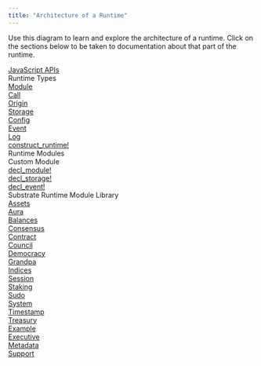 ```yaml
---
title: "Architecture of a Runtime"
---
```

Use this diagram to learn and explore the architecture of a runtime. Click on the sections below to be taken to
documentation about that part of the runtime.

<div style="display:none;">Hidden</div><a href="https://polkadot.js.org/api/">
    <div class="substrate-layer substrate-javascript-apis">JavaScript APIs</div>
</a>
<div class="substrate-layer substrate-types">
    <div>Runtime Types</div><a href="#">
        <div class="substrate-type substrate-decl-module-color">Module</div>
    </a><a href="./types/call-enum/">
        <div class="substrate-type substrate-decl-module-color">Call</div>
    </a><a href="#">
        <div class="substrate-type substrate-decl-module-color">Origin</div>
    </a><a href="#">
        <div class="substrate-type substrate-decl-storage-color">Storage</div>
    </a><a href="./types/genesisconfig-struct/">
        <div class="substrate-type substrate-decl-storage-color">Config</div>
    </a><a href="./types/event-enum">
        <div class="substrate-type substrate-decl-event-color">Event</div>
    </a><a href="#">
        <div class="substrate-type substrate-custom-color">Log</div>
    </a>
</div><a href="/rustdocs/v1.0/srml_support/macro.construct_runtime.html">
    <div class="substrate-layer substrate-construct-runtime">construct_runtime!</div>
</a>
<div class="substrate-layer substrate-module">
    <div>Runtime Modules</div>
    <div class="substrate-module-section">
        <div>Custom Module</div><a href="/rustdocs/v1.0/srml_support/macro.decl_module.html">
            <div class="substrate-decl-module substrate-module-block substrate-decl-module-color">decl_module!</div>
        </a><a href="/rustdocs/v1.0/srml_support_procedural/macro.decl_storage.html">
            <div class="substrate-decl-storage substrate-module-block substrate-decl-storage-color">decl_storage!</div>
        </a><a href="/rustdocs/v1.0/srml_support/macro.decl_event.html">
            <div class="substrate-decl-event substrate-module-block substrate-decl-event-color">decl_event!</div>
        </a>
    </div>
    <div class="substrate-module-section">
        <div>Substrate Runtime Module Library</div><a href="/rustdocs/v1.0/srml_assets/index.html">
            <div class="substrate-srml-row">Assets</div>
        </a><a href="/rustdocs/v1.0/srml_aura/index.html">
            <div class="substrate-srml-row">Aura</div>
        </a><a href="/rustdocs/v1.0/srml_balances/index.html">
            <div class="substrate-srml-row">Balances</div>
        </a><a href="/rustdocs/v1.0/srml_consensus/index.html">
            <div class="substrate-srml-row">Consensus</div>
        </a><a href="/rustdocs/v1.0/srml_contracts/index.html">
            <div class="substrate-srml-row">Contract</div>
        </a><a href="/rustdocs/v1.0/srml_council/index.html">
            <div class="substrate-srml-row">Council</div>
        </a><a href="/rustdocs/v1.0/srml_democracy/index.html">
            <div class="substrate-srml-row">Democracy</div>
        </a><a href="/rustdocs/v1.0/srml_grandpa/index.html">
            <div class="substrate-srml-row">Grandpa</div>
        </a><a href="/rustdocs/v1.0/srml_indices/index.html">
            <div class="substrate-srml-row">Indices</div>
        </a><a href="/rustdocs/v1.0/srml_session/index.html">
            <div class="substrate-srml-row">Session</div>
        </a><a href="/rustdocs/v1.0/srml_staking/index.html">
            <div class="substrate-srml-row">Staking</div>
        </a><a href="/rustdocs/v1.0/srml_sudo/index.html">
            <div class="substrate-srml-row">Sudo</div>
        </a><a href="/rustdocs/v1.0/srml_system/index.html">
            <div class="substrate-srml-row">System</div>
        </a><a href="/rustdocs/v1.0/srml_timestamp/index.html">
            <div class="substrate-srml-row">Timestamp</div>
        </a><a href="/rustdocs/v1.0/srml_treasury/index.html">
            <div class="substrate-srml-row">Treasury</div>
        </a><a href="#">
            <div class="substrate-srml-row substrate-srml-meta">Example</div>
        </a><a href="/rustdocs/v1.0/srml_executive/index.html">
            <div class="substrate-srml-row substrate-srml-meta">Executive</div>
        </a><a href="/rustdocs/v1.0/srml_metadata/index.html">
            <div class="substrate-srml-row substrate-srml-meta">Metadata</div>
        </a><a href="/rustdocs/v1.0/srml_support/index.html">
            <div class="substrate-srml-row substrate-srml-meta">Support</div>
        </a>
    </div>
</div>